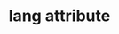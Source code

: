 ---
{
  "title": "lang attribute",
  "description": "The HTML `lang` attributes lets authors change the language for content on a page.",
  "category": "html",
  "keywords": [
    "lang attribute"
  ],
  "last_test_date": "2018-10-19",
  "test_results_url": "https://a11ysupport.io/tech/html/lang_attribute",
  "stats": {
    "nvda": {
      "firefox": {
        "62": "y"
      },
      "chrome": {
        "all": "u"
      }
    },
    "vo_macos": {
      "safari": {
        "12": "a"
      }
    },
    "dragon_win": {
      "chrome": {
        "all": "u"
      }
    },
    "jaws": {
      "chrome": {
        "all": "u"
      },
      "ie": {
        "all": "u"
      },
      "firefox": {
        "all": "u"
      }
    },
    "narrator": {
      "edge": {
        "all": "u"
      }
    },
    "talkback": {
      "and_chr": {
        "all": "u"
      }
    },
    "va_and": {
      "and_chr": {
        "all": "u"
      }
    },
    "vo_ios": {
      "ios_saf": {
        "all": "u"
      }
    },
    "orca": {
      "firefox": {
        "all": "u"
      }
    },
    "vc_ios": {
      "ios_saf": {
        "all": "u"
      }
    },
    "vc_macos": {
      "safari": {
        "all": "u"
      }
    },
    "wsr": {
      "chrome": {
        "all": "u"
      }
    }
  },
  "links": {
    "WHATWG HTML spec for the lang attribute": "https://html.spec.whatwg.org/multipage/dom.html#attr-lang",
    "HTML AAM for the lang attribute": "https://w3c.github.io/html-aam/#att-lang"
  }
}
---